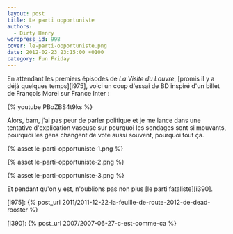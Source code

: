 ```yaml
---
layout: post
title: Le parti opportuniste
authors:
  - Dirty Henry
wordpress_id: 998
cover: le-parti-opportuniste.png
date: 2012-02-23 23:15:00 +0100
category: Fun Friday
---
```


En attendant les premiers épisodes de _La Visite du Louvre_, [promis il y a déjà
quelques temps][i975], voici un coup d'essai de BD inspiré d'un billet de
François Morel sur France Inter :

{% youtube PBoZBS4t9ks %}

Alors, bam, j'ai pas peur de parler politique et je me lance dans une tentative
d'explication vaseuse sur pourquoi les sondages sont si mouvants, pourquoi les
gens changent de vote aussi souvent, pourquoi tout ça.

{% asset le-parti-opportuniste-1.png %}

{% asset le-parti-opportuniste-2.png %}

{% asset le-parti-opportuniste-3.png %}

Et pendant qu'on y est, n'oublions pas non plus [le parti fataliste][i390].

[i975]: {% post_url 2011/2011-12-22-la-feuille-de-route-2012-de-dead-rooster %}

[i390]: {% post_url 2007/2007-06-27-c-est-comme-ca %}
